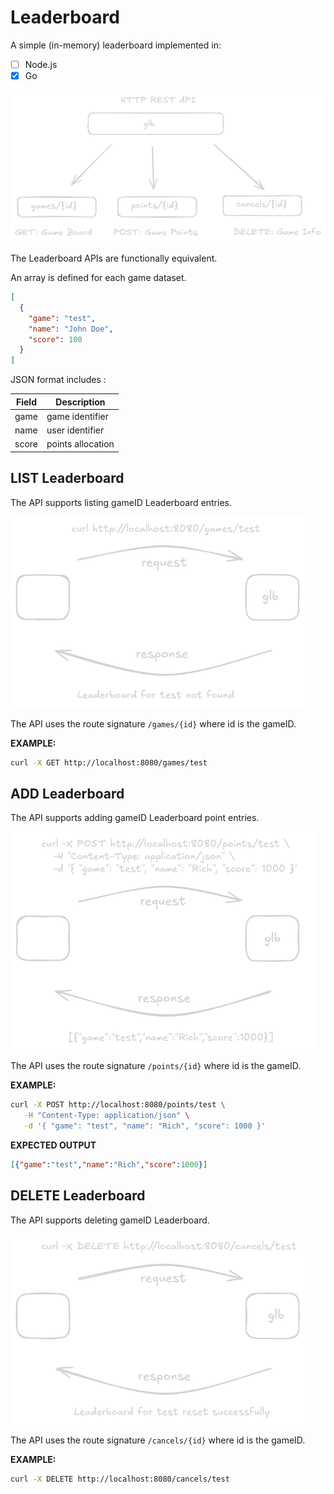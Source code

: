 # Leaderboard

A simple (in-memory) leaderboard implemented in:

- [ ] Node.js
- [x] Go

![API Architecture](https://github.com/rosera/quizzrr_leaderboard/blob/main/screenshots/glb-http-api.png "Architecture")

The Leaderboard APIs are functionally equivalent.

An array is defined for each game dataset.

```json
[
  {
    "game": "test",
    "name": "John Doe",
    "score": 100
  }
]
```

JSON format includes :

| Field | Description |
|-------|-------------|
| game  | game identifier |
| name  | user identifier |
| score | points allocation |


## LIST Leaderboard

The API supports listing gameID Leaderboard entries.

![List Leaderboard](https://github.com/rosera/quizzrr_leaderboard/blob/main/screenshots/glb-leaderboard-empty.png "View Leaderboard")

The API uses the route signature `/games/{id}` where id is the gameID.

__EXAMPLE:__
```bash
curl -X GET http://localhost:8080/games/test
```

## ADD Leaderboard

The API supports adding gameID Leaderboard point entries.

![Add Leaderboard](https://github.com/rosera/quizzrr_leaderboard/blob/main/screenshots/glb-leaderboard-add.png "Add to Leaderboard")

The API uses the route signature `/points/{id}` where id is the gameID.

__EXAMPLE:__
```bash
curl -X POST http://localhost:8080/points/test \
   -H "Content-Type: application/json" \
   -d '{ "game": "test", "name": "Rich", "score": 1000 }'
```

__EXPECTED OUTPUT__
```json
[{"game":"test","name":"Rich","score":1000}]
```

## DELETE Leaderboard

The API supports deleting gameID Leaderboard.

![Delete Leaderboard](https://github.com/rosera/quizzrr_leaderboard/blob/main/screenshots/glb-leaderboard-delete.png "Delete Leaderboard")

The API uses the route signature `/cancels/{id}` where id is the gameID.

__EXAMPLE:__
```bash
curl -X DELETE http://localhost:8080/cancels/test
```
